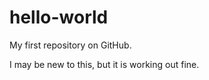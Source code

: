 hello-world
===========

My first repository on GitHub.

I may be new to this, but it is working out fine.
